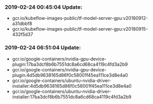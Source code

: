 ### 2019-02-24 00:45:04 Update:

- gcr.io/kubeflow-images-public/tf-model-server-gpu:v20180912-a31dbbf8
- gcr.io/kubeflow-images-public/tf-model-server-gpu:v20180915-432f5d37
### 2019-02-24 06:51:04 Update:

- gcr.io/google-containers/nvidia-gpu-device-plugin:17ba3dcf8b6b7551dc8a6cd68ca4119c4fd3a2b9
- gcr.io/google-containers/nvidia-gpu-device-plugin:4d5db9638165d86f0c58001f45ea111ce3d8e4a0
- gcr.io/google-containers/ubuntu-nvidia-driver-installer:4d5db9638165d86f0c58001f45ea111ce3d8e4a0
- gcr.io/google-containers/ubuntu-nvidia-driver-installer:17ba3dcf8b6b7551dc8a6cd68ca4119c4fd3a2b9
